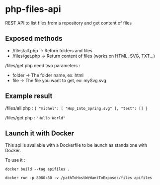 # php-files-api
REST API to list files from a repository and get content of files

## Exposed methods
* /files/all.php -> Return folders and files
* /files/get.php -> Return content of files (works on HTML, SVG, TXT...) 

/files/get.php need two parameters : 
* folder -> The folder name, ex: html
* file -> The file you want to get, ex: mySvg.svg

## Example result 
/files/all.php : 
`{
    "michel": [
        "Hop_Into_Spring.svg"
    ],
    "test": []
}`

/files/get.php : 
`"Hello World"`

## Launch it with Docker
This api is available with a Dockerfile to be launch as standalone with Docker.

To use it : 

`docker build --tag apifiles .`

`docker run -p 8080:80 -v /pathToHostWeWantToExpose:/files apifiles`
